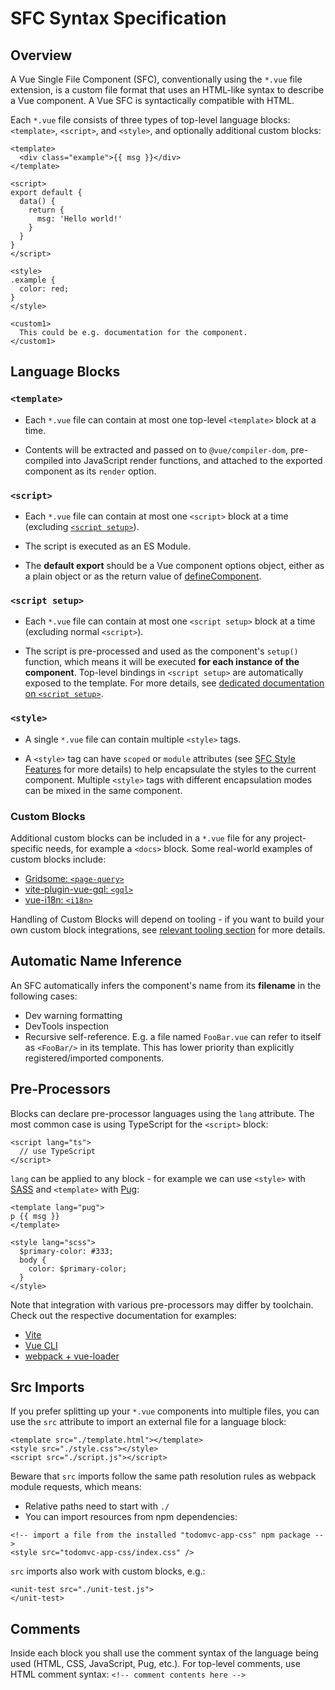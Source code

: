 # SFC Syntax Specification

## Overview

A Vue Single File Component (SFC), conventionally using the `*.vue` file extension, is a custom file format that uses an HTML-like syntax to describe a Vue component. A Vue SFC is syntactically compatible with HTML.

Each `*.vue` file consists of three types of top-level language blocks: `<template>`, `<script>`, and `<style>`, and optionally additional custom blocks:

```vue
<template>
  <div class="example">{{ msg }}</div>
</template>

<script>
export default {
  data() {
    return {
      msg: 'Hello world!'
    }
  }
}
</script>

<style>
.example {
  color: red;
}
</style>

<custom1>
  This could be e.g. documentation for the component.
</custom1>
```

## Language Blocks

### `<template>`

- Each `*.vue` file can contain at most one top-level `<template>` block at a time.

- Contents will be extracted and passed on to `@vue/compiler-dom`, pre-compiled into JavaScript render functions, and attached to the exported component as its `render` option.

### `<script>`

- Each `*.vue` file can contain at most one `<script>` block at a time (excluding [`<script setup>`](/api/sfc-script-setup.html)).

- The script is executed as an ES Module.

- The **default export** should be a Vue component options object, either as a plain object or as the return value of [defineComponent](/api/general.html#definecomponent).

### `<script setup>`

- Each `*.vue` file can contain at most one `<script setup>` block at a time (excluding normal `<script>`).

- The script is pre-processed and used as the component's `setup()` function, which means it will be executed **for each instance of the component**. Top-level bindings in `<script setup>` are automatically exposed to the template. For more details, see [dedicated documentation on `<script setup>`](/api/sfc-script-setup).

### `<style>`

- A single `*.vue` file can contain multiple `<style>` tags.

- A `<style>` tag can have `scoped` or `module` attributes (see [SFC Style Features](/api/sfc-css-features) for more details) to help encapsulate the styles to the current component. Multiple `<style>` tags with different encapsulation modes can be mixed in the same component.

### Custom Blocks

Additional custom blocks can be included in a `*.vue` file for any project-specific needs, for example a `<docs>` block. Some real-world examples of custom blocks include:

- [Gridsome: `<page-query>`](https://gridsome.org/docs/querying-data/)
- [vite-plugin-vue-gql: `<gql>`](https://github.com/wheatjs/vite-plugin-vue-gql)
- [vue-i18n: `<i18n>`](https://github.com/intlify/bundle-tools/tree/main/packages/vite-plugin-vue-i18n#i18n-custom-block)

Handling of Custom Blocks will depend on tooling - if you want to build your own custom block integrations, see [relevant tooling section](/guide/scaling-up/tooling.html#sfc-custom-block-integrations) for more details.

## Automatic Name Inference

An SFC automatically infers the component's name from its **filename** in the following cases:

- Dev warning formatting
- DevTools inspection
- Recursive self-reference. E.g. a file named `FooBar.vue` can refer to itself as `<FooBar/>` in its template. This has lower priority than explicitly registered/imported components.

## Pre-Processors

Blocks can declare pre-processor languages using the `lang` attribute. The most common case is using TypeScript for the `<script>` block:

```vue-html
<script lang="ts">
  // use TypeScript
</script>
```

`lang` can be applied to any block - for example we can use `<style>` with [SASS](https://sass-lang.com/) and `<template>` with [Pug](https://pugjs.org/api/getting-started.html):

```vue-html
<template lang="pug">
p {{ msg }}
</template>

<style lang="scss">
  $primary-color: #333;
  body {
    color: $primary-color;
  }
</style>
```

Note that integration with various pre-processors may differ by toolchain. Check out the respective documentation for examples:

- [Vite](https://vitejs.dev/guide/features.html#css-pre-processors)
- [Vue CLI](https://cli.vuejs.org/guide/css.html#pre-processors)
- [webpack + vue-loader](https://vue-loader.vuejs.org/guide/pre-processors.html#using-pre-processors)

## Src Imports

If you prefer splitting up your `*.vue` components into multiple files, you can use the `src` attribute to import an external file for a language block:

```vue
<template src="./template.html"></template>
<style src="./style.css"></style>
<script src="./script.js"></script>
```

Beware that `src` imports follow the same path resolution rules as webpack module requests, which means:

- Relative paths need to start with `./`
- You can import resources from npm dependencies:

```vue
<!-- import a file from the installed "todomvc-app-css" npm package -->
<style src="todomvc-app-css/index.css" />
```

`src` imports also work with custom blocks, e.g.:

```vue
<unit-test src="./unit-test.js">
</unit-test>
```

## Comments

Inside each block you shall use the comment syntax of the language being used (HTML, CSS, JavaScript, Pug, etc.). For top-level comments, use HTML comment syntax: `<!-- comment contents here -->`
